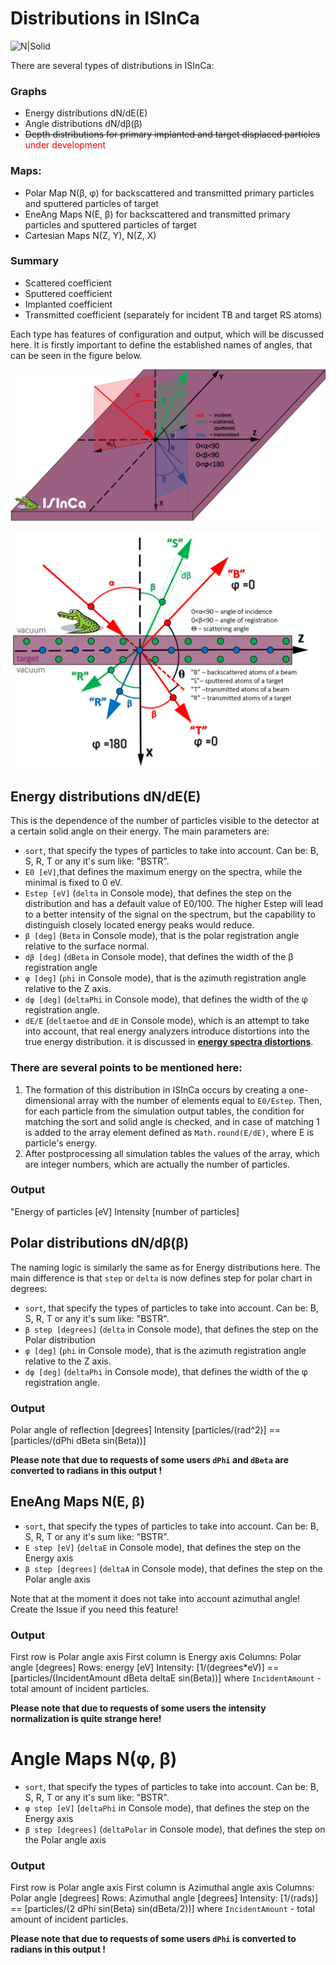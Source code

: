 # Distributions in ISInCa

![N|Solid](https://i.ibb.co/0cQrTDm/Croco-Logo.png)

There are several types of distributions in ISInCa:

### **Graphs**

- Energy distributions dN/dE(E) 
- Angle distributions dN/dβ(β) 
- ~~Depth distributions for primary implanted and target displaced particles~~ <span style="color:#ff0000">under development</span>

### **Maps:**
- Polar Map N(β, φ) for backscattered and transmitted primary particles and sputtered particles of target
- EneAng Maps N(E, β) for backscattered and transmitted primary particles and sputtered particles of target
- Cartesian Maps N(Z, Y), N(Z, X)

### **Summary**

- Scattered coefficient 
- Sputtered coefficient 
- Implanted coefficient 
- Transmitted coefficient (separately for incident TB and target RS atoms)

Each type has features of configuration and output, which will be discussed here. It is firstly important to define the
established names of angles, that can be seen in the  figure below.

![N|Solid](https://github.com/mauveferret/ISInCa/blob/master/src/main/resources/ru/mauveferret/pics/axes.png?raw=true)

![N|Solid](https://github.com/mauveferret/ISInCa/blob/master/src/main/resources/ru/mauveferret/pics/part_types.png?raw=true)


## Energy distributions dN/dE(E)

This is the dependence of the number of particles visible to the detector at a certain solid angle on their energy. 
The main parameters are: 
 - `sort`, that specify the types of particles to take into account. Can be: B, S, R, T or any it's sum like: "BSTR". 
 - `E0 [eV]`,that defines the maximum energy on the spectra, while the minimal is fixed to 0 eV.
 - `Estep [eV]` (`delta` in Console mode), that defines the step on the distribution and has a default value of E0/100. The higher Estep will lead to a better intensity of
the signal on the spectrum, but the capability to distinguish closely located energy peaks would reduce.
 - `β [deg]` (`Beta` in Console mode), that is the polar registration angle relative to the surface normal.
 -  `dβ [deg]` (`dBeta` in Console mode), that defines  the width of the β registration angle
 - `φ [deg]` (`phi` in Console mode), that is the azimuth registration angle relative to the Z axis.
 - `dφ [deg]` (`deltaPhi` in Console mode), that defines  the width of the φ registration angle.
 - `dE/E` (`deltaetoe` and `dE` in Console mode), which is an attempt to take into account, that real energy analyzers introduce distortions into the true energy distribution. 
it is discussed in **[energy spectra distortions](https://github.com/mauveferret/ISInCa/tree/master/docs/energy_spectra_distortions.md)**.

### There are several points to be mentioned here:

1. The formation of this distribution in ISInCa occurs by creating a one-dimensional array with the number of elements 
equal to `E0/Estep`. Then, for each particle from the simulation output tables, the condition for matching the sort and solid angle is checked, 
and in case of matching 1 is added to the array element defined as `Math.round(E/dE)`, where E is particle's energy. 
2. After postprocessing all simulation tables the values of the array, which are integer numbers, which are actually
the number of particles.

### Output

"Energy of particles [eV]  Intensity  [number of particles]

## Polar distributions dN/dβ(β)

The naming logic is similarly the same as for Energy distributions here. The main difference is that `step` or `delta` is now defines step for polar chart in degrees:

- `sort`, that specify the types of particles to take into account. Can be: B, S, R, T or any it's sum like: "BSTR".
- `β step [degrees]` (`delta` in Console mode), that defines the step on the Polar distribution
- `φ [deg]` (`phi` in Console mode), that is the azimuth registration angle relative to the Z axis.
- `dφ [deg]` (`deltaPhi` in Console mode), that defines  the width of the φ registration angle.

### Output

Polar angle of reflection [degrees]  Intensity [particles/(rad^2)] == [particles/(dPhi dBeta sin(Beta))]

**Please note that due to requests of some users `dPhi` and `dBeta` are converted to radians in this output !**

## EneAng Maps N(E, β)

- `sort`, that specify the types of particles to take into account. Can be: B, S, R, T or any it's sum like: "BSTR".
- `E step [eV]` (`deltaE` in Console mode), that defines the step on the Energy axis
- `β step [degrees]` (`deltaA` in Console mode), that defines the step on the Polar angle axis

Note that at the moment it does not take into account azimuthal angle! Create the Issue if you need this feature!

### Output

First row is Polar angle axis
First column is Energy axis
Columns: Polar angle [degrees]
Rows: energy [eV]
Intensity: [1/(degrees*eV)] == [particles/(IncidentAmount dBeta deltaE sin(Beta))]
where `IncidentAmount` - total amount of incident particles. 

**Please note that due to requests of some users the intensity normalization is quite strange here!**

# Angle Maps N(φ, β)

- `sort`, that specify the types of particles to take into account. Can be: B, S, R, T or any it's sum like: "BSTR".
- `φ step [eV]` (`deltaPhi` in Console mode), that defines the step on the Energy axis
- `β step [degrees]` (`deltaPolar` in Console mode), that defines the step on the Polar angle axis

### Output

First row is Polar angle axis
First column is Azimuthal angle axis
Columns: Polar angle [degrees]
Rows: Azimuthal angle [degrees]
Intensity: [1/(rads)] == [particles/(2 dPhi sin(Beta) sin(dBeta/2))]
where `IncidentAmount` - total amount of incident particles.

**Please note that due to requests of some users `dPhi` is converted to radians in this output !**



